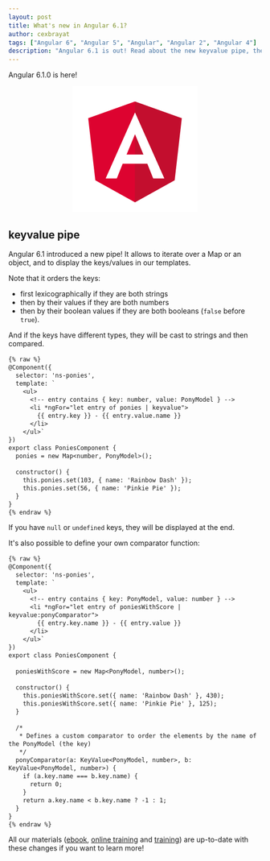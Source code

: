 ```yaml
---
layout: post
title: What's new in Angular 6.1?
author: cexbrayat
tags: ["Angular 6", "Angular 5", "Angular", "Angular 2", "Angular 4"]
description: "Angular 6.1 is out! Read about the new keyvalue pipe, the new features of the router and more!"
---
```


Angular&nbsp;6.1.0 is here!

<p style="text-align: center;">
  <a href="https://github.com/angular/angular/blob/master/CHANGELOG.md#TODO">
    <img class="img-rounded img-responsive" style="max-width: 100%" src="/assets/images/angular.png" alt="Angular logo" />
  </a>
</p>

## keyvalue pipe

Angular&nbsp;6.1 introduced a new pipe!
It allows to iterate over a Map or an object,
and to display the keys/values in our templates.

Note that it orders the keys:

- first lexicographically if they are both strings
- then by their values if they are both numbers
- then by their boolean values if they are both booleans (`false` before `true`).

And if the keys have different types,
they will be cast to strings and then compared.

    {% raw %}
    @Component({
      selector: 'ns-ponies',
      template: `
        <ul>
          <!-- entry contains { key: number, value: PonyModel } -->
          <li *ngFor="let entry of ponies | keyvalue">
            {{ entry.key }} - {{ entry.value.name }}
          </li>
        </ul>`
    })
    export class PoniesComponent {
      ponies = new Map<number, PonyModel>();

      constructor() {
        this.ponies.set(103, { name: 'Rainbow Dash' });
        this.ponies.set(56, { name: 'Pinkie Pie' });
      }
    }
    {% endraw %}

If you have `null` or `undefined` keys,
they will be displayed at the end.

It's also possible to define your own comparator function:

    {% raw %}
    @Component({
      selector: 'ns-ponies',
      template: `
        <ul>
          <!-- entry contains { key: PonyModel, value: number } -->
          <li *ngFor="let entry of poniesWithScore | keyvalue:ponyComparator">
            {{ entry.key.name }} - {{ entry.value }}
          </li>
        </ul>`
    })
    export class PoniesComponent {

      poniesWithScore = new Map<PonyModel, number>();

      constructor() {
        this.poniesWithScore.set({ name: 'Rainbow Dash' }, 430);
        this.poniesWithScore.set({ name: 'Pinkie Pie' }, 125);
      }

      /*
       * Defines a custom comparator to order the elements by the name of the PonyModel (the key)
       */
      ponyComparator(a: KeyValue<PonyModel, number>, b: KeyValue<PonyModel, number>) {
        if (a.key.name === b.key.name) {
          return 0;
        }
        return a.key.name < b.key.name ? -1 : 1;
      }
    }
    {% endraw %}

All our materials ([ebook](https://books.ninja-squad.com/angular), [online training](https://angular-exercises.ninja-squad.com/) and [training](https://ninja-squad.com/training/angular)) are up-to-date with these changes if you want to learn more!
